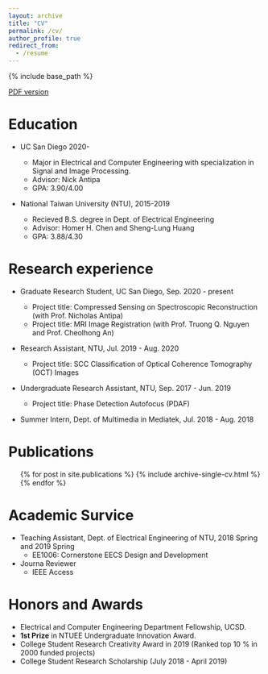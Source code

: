 ```yaml
---
layout: archive
title: "CV"
permalink: /cv/
author_profile: true
redirect_from:
  - /resume
---
```


{% include base_path %}

[PDF version](http://JerryHoTaiwan.github.io/files/Resume_Jerry_0922.pdf) <br/>

Education
======
* UC San Diego 2020-
  * Major in Electrical and Computer Engineering with specialization in Signal and Image Processing.
  * Advisor: Nick Antipa
  * GPA: 3.90/4.00

* National Taiwan University (NTU), 2015-2019
  * Recieved B.S. degree in Dept. of Electrical Engineering
  * Advisor: Homer H. Chen and Sheng-Lung Huang
  * GPA: 3.88/4.30
  
Research experience
======
* Graduate Research Student, UC San Diego, Sep. 2020 - present
  * Project title: Compressed Sensing on Spectroscopic Reconstruction (with Prof. Nicholas Antipa)
  * Project title: MRI Image Registration (with Prof. Truong Q. Nguyen and Prof. Cheolhong An)

* Research Assistant, NTU, Jul. 2019 - Aug. 2020
  * Project title: SCC Classification of Optical Coherence Tomography (OCT) Images

* Undergraduate Research Assistant, NTU, Sep. 2017 - Jun. 2019
  * Project title: Phase Detection Autofocus (PDAF)

* Summer Intern, Dept. of Multimedia in Mediatek, Jul. 2018 - Aug. 2018

Publications
======
  <ul>{% for post in site.publications %}
    {% include archive-single-cv.html %}
  {% endfor %}</ul>

Academic Survice
======
* Teaching Assistant, Dept. of Electrical Engineering of NTU, 2018 Spring and 2019 Spring
  * EE1006: Cornerstone EECS Design and Development
* Journa Reviewer
  * IEEE Access
 
Honors and Awards
======
* Electrical and Computer Engineering Department Fellowship, UCSD.
* **1st Prize** in NTUEE Undergraduate Innovation Award.
* College Student Research Creativity Award in 2019 (Ranked top 10 % in 2000 funded projects)
* College Student Research Scholarship (July 2018 - April 2019)
  
